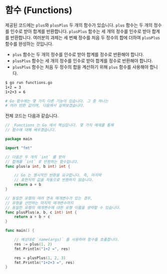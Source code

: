 # 함수 (Functions)

제공된 코드에는 `plus`와 `plusPlus` 두 개의 함수가 있습니다. `plus` 함수는 두 개의 정수를 인수로 받아 합계를 반환합니다. `plusPlus` 함수는 세 개의 정수를 인수로 받아 합계를 반환합니다. 여러분의 과제는 세 번째 정수를 처음 두 정수의 합에 더하여 `plusPlus` 함수를 완성하는 것입니다.

- `plus` 함수는 두 개의 정수를 인수로 받아 합계를 정수로 반환해야 합니다.
- `plusPlus` 함수는 세 개의 정수를 인수로 받아 합계를 정수로 반환해야 합니다.
- `plusPlus` 함수는 처음 두 정수의 합을 계산하기 위해 `plus` 함수를 사용해야 합니다.

```sh
$ go run functions.go
1+2 = 3
1+2+3 = 6

# Go 함수에는 몇 가지 다른 기능이 있습니다. 그 중 하나는
# 여러 반환 값이며, 다음에서 살펴보겠습니다.
```

전체 코드는 다음과 같습니다.

```go
// _Functions_는 Go 에서 핵심입니다. 몇 가지 예제를 통해
// 함수에 대해 배우겠습니다.

package main

import "fmt"

// 다음은 두 개의 `int` 를 받아
// 합계를 `int` 로 반환하는 함수입니다.
func plus(a int, b int) int {

	// Go 는 명시적인 반환을 요구합니다. 즉, 마지막
	// 표현식의 값을 자동으로 반환하지 않습니다.
	return a + b
}

// 동일한 유형의 여러 연속 매개변수가 있는 경우,
// 유형을 선언하는 마지막 매개변수까지
// 동일한 유형의 매개변수에 대한 유형 이름을 생략할 수 있습니다.
func plusPlus(a, b, c int) int {
	return a + b + c
}

func main() {

	// 예상대로 `name(args)` 를 사용하여 함수를 호출합니다.
	res := plus(1, 2)
	fmt.Println("1+2 =", res)

	res = plusPlus(1, 2, 3)
	fmt.Println("1+2+3 =", res)
}
```
